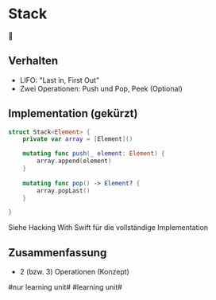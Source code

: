 # Stack
🥞

## Verhalten
- LIFO: "Last in, First Out"
- Zwei Operationen: Push und Pop, Peek (Optional)
			 
## Implementation (gekürzt)

```swift
struct Stack<Element> {
	private var array = [Element]()

	mutating func push(_ element: Element) {
	    array.append(element)
	}
	
	mutating func pop() -> Element? {
	    array.popLast()
	}

}
```

Siehe Hacking With Swift für die vollständige Implementation 

## Zusammenfassung
- 2 (bzw. 3) Operationen (Konzept)
			 


#nur learning unit# #learning unit#